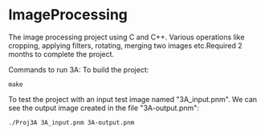 # ImageProcessing
The image processing project using C and C++. Various operations like cropping, applying filters, rotating, merging two images etc.Required 2 months to complete the project.

Commands to run 3A:
To build the project:
```
make
```
To test the project with an input test image named "3A_input.pnm". We can see the output image created in the file "3A-output.pnm":
```
./Proj3A 3A_input.pnm 3A-output.pnm
```


